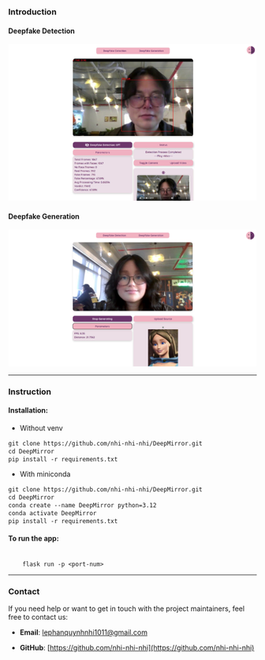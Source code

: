 ### Introduction
#### Deepfake Detection
![alt text](app/static/images/demo_detect.jpg)
#### Deepfake Generation
![alt text](app/static/images/demo_generate.png)

---

### Instruction
#### Installation:
- Without venv
```
git clone https://github.com/nhi-nhi-nhi/DeepMirror.git
cd DeepMirror
pip install -r requirements.txt
```
  - With miniconda
```
git clone https://github.com/nhi-nhi-nhi/DeepMirror.git
cd DeepMirror
conda create --name DeepMirror python=3.12
conda activate DeepMirror
pip install -r requirements.txt
```

#### To run the app:

```

    flask run -p <port-num>

```

___

### Contact

If you need help or want to get in touch with the project maintainers, feel free to contact us:

- **Email**: lephanquynhnhi1011@gmail.com
    
- **GitHub**: [https://github.com/nhi-nhi-nhi](https://github.com/nhi-nhi-nhi)